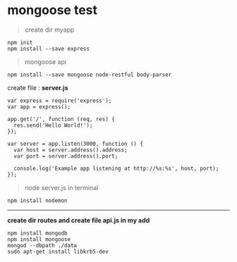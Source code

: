 # mongoose test

>create dir myapp
```
npm init
npm install --save express
```
>mongoose api
```
npm install --save mongoose node-restful body-parser
```
create file : **server.js**
```
var express = require('express');
var app = express();

app.get('/', function (req, res) {
  res.send('Hello World!');
});

var server = app.listen(3000, function () {
  var host = server.address().address;
  var port = server.address().port;

  console.log('Example app listening at http://%s:%s', host, port);
});

```
>node server.js in terminal
```
npm install nodemon
```
-------------------------------------------
**create dir routes and create file api.js in my add**
```
npm install mongodb
npm install mongoose
mongod --dbpath ./data
sudo apt-get install libkrb5-dev
```
